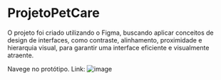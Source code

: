 # ProjetoPetCare
O projeto foi criado utilizando o Figma, buscando aplicar conceitos de design de interfaces, como contraste, alinhamento, proximidade e hierarquia visual, para garantir uma interface eficiente e visualmente atraente.

Navege no protótipo.
Link: ![image](https://github.com/user-attachments/assets/772c01cc-5541-499c-a492-21c3b1037c55)

